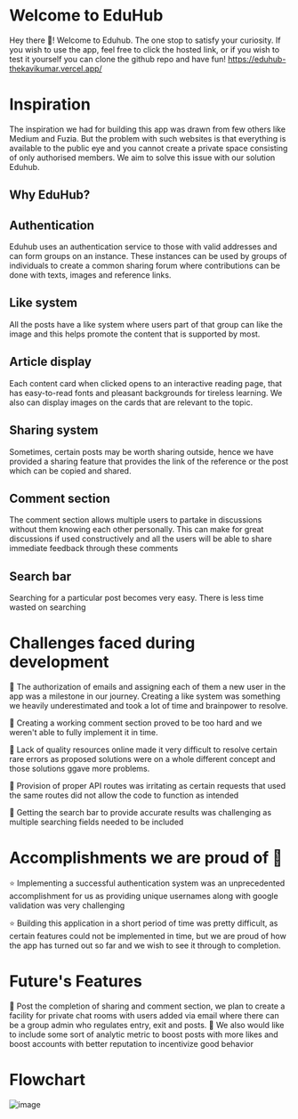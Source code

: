 # Welcome to EduHub

Hey there 👋! Welcome to Eduhub. The one stop to satisfy your curiosity.
If you wish to use the app, feel free to click the hosted link, or if you wish to test it yourself you can clone the github repo and have fun! https://eduhub-thekavikumar.vercel.app/

# Inspiration

The inspiration we had for building this app was drawn from few others like Medium and Fuzia. But the problem with such websites is that everything is available to the public eye and you cannot create a private space consisting of only authorised members.
We aim to solve this issue with our solution Eduhub.

## Why EduHub?

## Authentication

Eduhub uses an authentication service to those with valid addresses and can form groups on an instance. These instances can be used by groups of individuals to create a common sharing forum where contributions can be done with texts, images and reference links.

## Like system

All the posts have a like system where users part of that group can like the image and this helps promote the content that is supported by most.

## Article display

Each content card when clicked opens to an interactive reading page, that has easy-to-read fonts and pleasant backgrounds for tireless learning. We also can display images on the cards that are relevant to the topic.

## Sharing system

Sometimes, certain posts may be worth sharing outside, hence we have provided a sharing feature that provides the link of the reference or the post which can be copied and shared.

## Comment section

The comment section allows multiple users to partake in discussions without them knowing each other personally. This can make for great discussions if used constructively and all the users will be able to share immediate feedback through these comments

## Search bar

Searching for a particular post becomes very easy.
There is less time wasted on searching

# Challenges faced during development

🚩 The authorization of emails and assigning each of them a new user in the app was a milestone in our journey. Creating a like system was something we heavily underestimated and took a lot of time and brainpower to resolve.

🚩 Creating a working comment section proved to be too hard and we weren't able to fully implement it in time.

🚩 Lack of quality resources online made it very difficult to resolve certain rare errors as proposed solutions were on a whole different concept and those solutions ggave more problems.

🚩 Provision of proper API routes was irritating as certain requests that used the same routes did not allow the code to function as intended

🚩 Getting the search bar to provide accurate results was challenging as multiple searching fields needed to be included

# Accomplishments we are proud of 🥳

⭐ Implementing a successful authentication system was an unprecedented accomplishment for us as providing unique usernames along with google validation was very challenging

⭐ Building this application in a short period of time was pretty difficult, as certain features could not be implemented in time, but we are proud of how the app has turned out so far and we wish to see it through to completion.

# Future's Features

🚀 Post the completion of sharing and comment section, we plan to create a facility for private chat rooms with users added via email where there can be a group admin who regulates entry, exit and posts.
🚀 We also would like to include some sort of analytic metric to boost posts with more likes and boost accounts with better reputation to incentivize good behavior

# Flowchart

![image](https://res.cloudinary.com/dsbulcgwt/image/upload/v1681067925/flowchart_yllys2.jpg)
